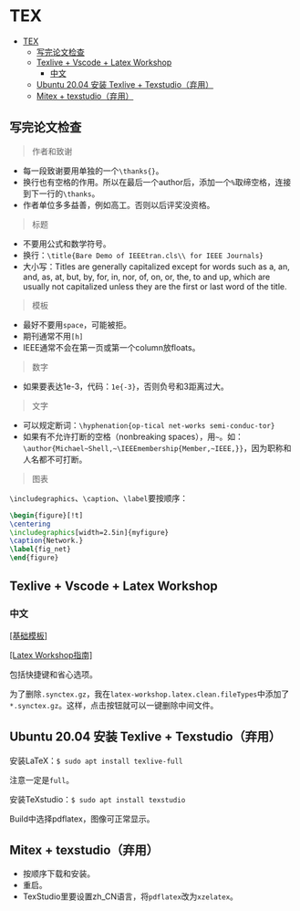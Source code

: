 # TEX

- [TEX](#tex)
  - [写完论文检查](#写完论文检查)
  - [Texlive + Vscode + Latex Workshop](#texlive--vscode--latex-workshop)
    - [中文](#中文)
  - [Ubuntu 20.04 安装 Texlive + Texstudio（弃用）](#ubuntu-2004-安装-texlive--texstudio弃用)
  - [Mitex + texstudio（弃用）](#mitex--texstudio弃用)

## 写完论文检查

> 作者和致谢

- 每一段致谢要用单独的一个`\thanks{}`。
- 换行也有空格的作用。所以在最后一个author后，添加一个`%`取缔空格，连接到下一行的`\thanks`。
- 作者单位多多益善，例如高工。否则以后评奖没资格。

> 标题

- 不要用公式和数学符号。
- 换行：`\title{Bare Demo of IEEEtran.cls\\ for IEEE Journals}`
- 大小写：Titles are generally capitalized except for words such as a, an, and, as, at, but, by, for, in, nor, of, on, or, the, to and up, which are usually not capitalized unless they are the first or last word of the title.

> 模板

- 最好不要用`space`，可能被拒。
- 期刊通常不用`[h]`
- IEEE通常不会在第一页或第一个column放floats。

> 数字

- 如果要表达1e-3，代码：`1e{-3}`，否则负号和3距离过大。

> 文字

- 可以规定断词：`\hyphenation{op-tical net-works semi-conduc-tor}`
- 如果有不允许打断的空格（nonbreaking spaces），用`~`。如：`\author{Michael~Shell,~\IEEEmembership{Member,~IEEE,}}`，因为职称和人名都不可打断。

> 图表

`\includegraphics`、`\caption`、`\label`要按顺序：

```tex
\begin{figure}[!t]
\centering
\includegraphics[width=2.5in]{myfigure}
\caption{Network.}
\label{fig_net}
\end{figure}
```

## Texlive + Vscode + Latex Workshop

### 中文

[[基础模板]](https://gist.github.com/RyanXingQL/f1e0802bc7427b5d444261160a44e126)

[[Latex Workshop指南]](https://zhuanlan.zhihu.com/p/106167792)

包括快捷键和省心选项。

为了删除`.synctex.gz`，我在`latex-workshop.latex.clean.fileTypes`中添加了`*.synctex.gz`。这样，点击按钮就可以一键删除中间文件。

## Ubuntu 20.04 安装 Texlive + Texstudio（弃用）

安装LaTeX：`$ sudo apt install texlive-full`

注意一定是`full`。

安装TeXstudio：`$ sudo apt install texstudio`

Build中选择pdflatex，图像可正常显示。

## Mitex + texstudio（弃用）

- 按顺序下载和安装。
- 重启。
- TexStudio里要设置zh_CN语言，将`pdflatex`改为`xzelatex`。
